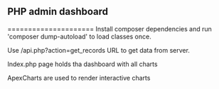 ## PHP admin dashboard
=====================
Install composer dependencies and run 'composer dump-autoload' to load classes once. 

Use /api.php?action=get_records URL to get data from server.

Index.php page holds tha dashboard with all charts

ApexCharts are used to render interactive charts